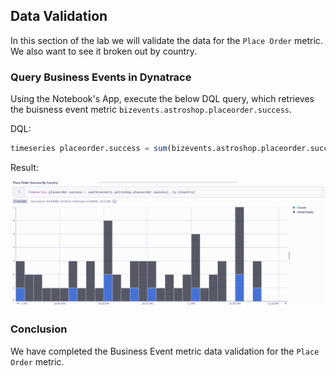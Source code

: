 ## Data Validation

In this section of the lab we will validate the data for the `Place Order` metric.   We also want to see it broken out by country.

### Query Business Events in Dynatrace

Using the Notebook's App, execute the below DQL query, which retrieves the buisness event metric `bizevents.astroshop.placeorder.success`.  

DQL:
```sql
timeseries placeorder.success = sum(bizevents.astroshop.placeorder.success), by:{country}
```
Result:

![DQL Query](../../../assets/images/05_bizevents_metric_place_order_data_validation.png)

### Conclusion

We have completed the Business Event metric data validation for the `Place Order` metric.